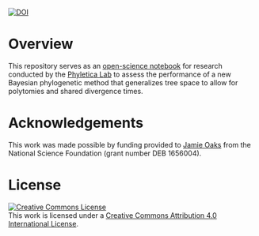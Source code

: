 [![DOI](https://zenodo.org/badge/DOI/10.5281/zenodo.5162056.svg)](https://doi.org/10.5281/zenodo.5162056)

# Overview

This repository serves as an [open-science
notebook](http://en.wikipedia.org/wiki/Open_notebook_science) for research
conducted by the [Phyletica Lab](http://phyletica.org) to assess the
performance of a new Bayesian phylogenetic method that generalizes
tree space to allow for polytomies and shared divergence times.


# Acknowledgements

This work was made possible by funding provided to [Jamie
Oaks](http://phyletica.org) from the National Science Foundation (grant number
DEB 1656004).


# License

<a rel="license" href="http://creativecommons.org/licenses/by/4.0/deed.en_US"><img alt="Creative Commons License" style="border-width:0" src="http://i.creativecommons.org/l/by/4.0/88x31.png" /></a><br />This work is licensed under a <a rel="license" href="http://creativecommons.org/licenses/by/4.0/deed.en_US">Creative Commons Attribution 4.0 International License</a>.
